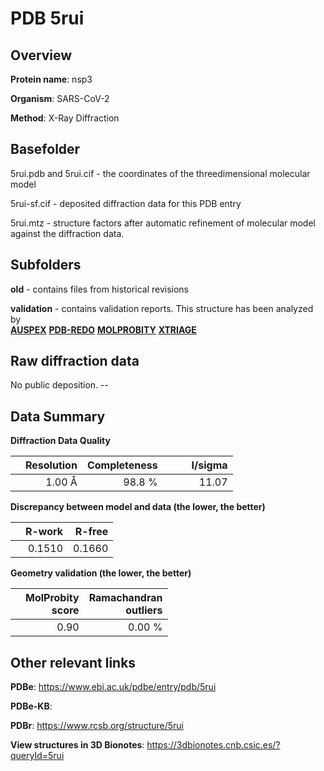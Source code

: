 # PDB 5rui

## Overview

**Protein name**: nsp3

**Organism**: SARS-CoV-2

**Method**: X-Ray Diffraction



## Basefolder

5rui.pdb and 5rui.cif - the coordinates of the threedimensional molecular model

5rui-sf.cif - deposited diffraction data for this PDB entry

5rui.mtz - structure factors after automatic refinement of molecular model against the diffraction data.

## Subfolders



**old** - contains files from historical revisions

**validation** - contains validation reports. This structure has been analyzed by <br>[**AUSPEX**](https://github.com/thorn-lab/coronavirus_structural_task_force/tree/master/pdb/nsp3/SARS-CoV-2/5rui/validation/auspex) [**PDB-REDO**](https://github.com/thorn-lab/coronavirus_structural_task_force/tree/master/pdb/nsp3/SARS-CoV-2/5rui/validation/pdb-redo) [**MOLPROBITY**](https://github.com/thorn-lab/coronavirus_structural_task_force/tree/master/pdb/nsp3/SARS-CoV-2/5rui/validation/molprobity) [**XTRIAGE**](https://github.com/thorn-lab/coronavirus_structural_task_force/blob/master/pdb/nsp3/SARS-CoV-2/5rui/validation/Xtriage_output.log)  



## Raw diffraction data

No public deposition. --<br> 

## Data Summary
**Diffraction Data Quality**

|   | Resolution | Completeness| I/sigma |
|---|-------------:|----------------:|--------------:|
|   |1.00 Å|98.8  %|<img width=50/>11.07|

**Discrepancy between model and data (the lower, the better)**

|   | **R-work**| **R-free**   
|---|-------------:|----------------:|           
||  0.1510|  0.1660|

**Geometry validation (the lower, the better)**

|   |**MolProbity<br>score**| **Ramachandran<br>outliers** 
|---|-------------:|----------------:|
||  0.90|  0.00 %|

 

 



## Other relevant links 
**PDBe**:  https://www.ebi.ac.uk/pdbe/entry/pdb/5rui

**PDBe-KB**:  
 
**PDBr**: https://www.rcsb.org/structure/5rui 

**View structures in 3D Bionotes**: https://3dbionotes.cnb.csic.es/?queryId=5rui

